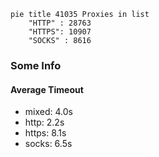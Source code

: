 
```mermaid
pie title 41035 Proxies in list
    "HTTP" : 28763
    "HTTPS": 10907
    "SOCKS" : 8616
```

### Some Info
#### Average Timeout

- mixed: 4.0s
- http: 2.2s
- https: 8.1s
- socks: 6.5s
